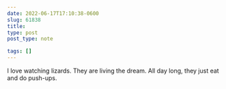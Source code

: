 ```yaml
---
date: 2022-06-17T17:10:38-0600
slug: 61838
title: 
type: post
post_type: note

tags: []
---
```

I love watching lizards. They are living the dream. All day long, they just eat and do push-ups.



